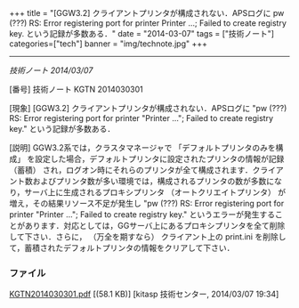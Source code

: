 +++
title = "[GGW3.2] クライアントプリンタが構成されない．APSログに pw (???) RS: Error registering port for printer Printer ...; Failed to create registry key. という記録が多数ある．"
date = "2014-03-07"
tags = ["技術ノート"]
categories=["tech"]
banner = "img/technote.jpg"
+++

----------------------------------------------------------------------------------------------------------------------------------------------------------------------------------

*技術ノート
2014/03/07*


[番号]
技術ノート KGTN 2014030301

[現象]
[GGW3.2] クライアントプリンタが構成されない．APSログに "pw (???) RS:
Error registering port for printer "Printer ..."; Failed to create
registry key." という記録が多数ある．

[説明]
GGW3.2系では，クラスタマネージャで 「デフォルトプリンタのみを構成」
を設定した場合，デフォルトプリンタに設定されたプリンタの情報が記録
（蓄積）
され，ログオン時にそれらのプリンタが全て構成されます．クライアント数およびプリンタ数が多い環境では，構成されるプリンタの数が多数になり，サーバ上に生成されるプロキシプリンタ
（オートクリエイトプリンタ） が増え，その結果リソース不足が発生し "pw
(???) RS: Error registering port for printer "Printer ..."; Failed to
create registry key."
というエラーが発生することがあります．対応としては，GGサーバ上にあるプロキシプリンタを全て削除して下さい．さらに，
（万全を期すなら） クライアント上の print.ini
を削除して，蓄積されたデフォルトプリンタの情報をクリアして下さい．


### ファイル





[KGTN2014030301.pdf](http://techreport.kitasp.net/attachments/download/1612/KGTN2014030301.pdf)
 [(58.1 KB)] [kitasp 技術センター, 2014/03/07
19:34]
